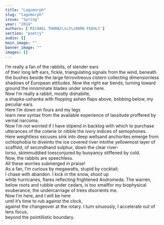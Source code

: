 ```yaml
---
title: "Lagomorph"
slug: "lagomorph"
issue: "Spring"
year: "2014"
authors: ['MICHAEL THORBJ\xc3\x98RN FEEHLY']
section: "poetry"
audio: []
main_image: ""
banner_image: ""
images: []
---
```

  
I’m really a fan of the rabbits, of slender ears  
of their long left ears, fickle, triangulating signals from the wind, beneath the bushes beside the large ferrovitreous cistern collecting dimensionless shadows of European attitudes. Now the right ear bends, turning toward ground the innominate blades under snow here.  
Now I’m really a rabbit, mostly dishabille,  
a shapka-ushanka with flopping ashen flaps above, bobbing below, my peculiar ears.  
Here I’m down on fours and my legs  
learn new syntax from the available experience of lassitude proffered by vernal narcoma.  
Now I’m not worried if I have stipend in backlog with which to purchase utterances of the coterie or nibble the ivory indices of semophones. Here weightless excuses sink into deep wellsand anchorites emerge from ochlophobia to diveinto the ice covered river intothe yellowmost layer of scaffold, of secondhand sulphur, down the clear river-torso, skimmuddied toesconjured by buoyancy stiffened by cold.  
Now, the rabbits are speechless.  
All these worries submerged in praise!  
As a fan, I’m curious by megawatts, stupid by cocktail;  
I chase with abandon. I kick in the snow, shoot up  
white hurricanes, flares reflecting frightened Andromeda. The warren, below roots and rubble under cedars, is too smallfor my biophysical exuberance; the undercarriage of trees disorients me.  
Now I’m here, and I will be here  
until it’s time to rub against the clock,  
against the changeover at the rotary. I turn sinuously, I accelerate out of lens focus,  
beyond the pointillistic boundary.  